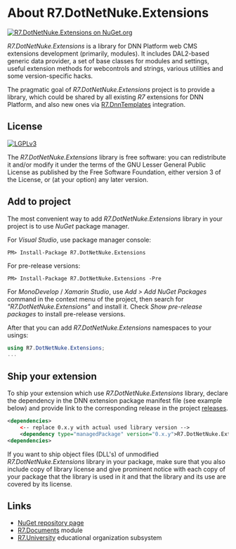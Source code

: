 # About R7.DotNetNuke.Extensions

[![R7.DotNetNuke.Extensions on NuGet.org](https://img.shields.io/nuget/v/R7.DotNetNuke.Extensions.svg)](https://www.nuget.org/packages/R7.DotNetNuke.Extensions)

*R7.DotNetNuke.Extensions* is a library for DNN Platform web CMS extensions development (primarily, modules). 
It includes DAL2-based generic data provider, a set of base classes for modules and settings, 
useful extension methods for webcontrols and strings, various utilities and some version-specific hacks.

The pragmatic goal of *R7.DotNetNuke.Extensions* project is to provide a library, which could be shared
by all existing *R7* extensions for DNN Platform, and also new ones via 
[R7.DnnTemplates](https://github.com/roman-yagodin/R7.DnnTemplates) integration.

## License

[![LGPLv3](http://www.gnu.org/graphics/lgplv3-147x51.png)](http://www.gnu.org/licenses/lgpl.txt)

The *R7.DotNetNuke.Extensions* library is free software: you can redistribute it and/or modify it under the terms of 
the GNU Lesser General Public License as published by the Free Software Foundation, either version 3 of the License, 
or (at your option) any later version.

## Add to project

The most convenient way to add *R7.DotNetNuke.Extensions* library in your project is to use *NuGet* package manager.

For *Visual Studio*, use package manager console:

```Shell
PM> Install-Package R7.DotNetNuke.Extensions
```
For pre-release versions:

```Shell
PM> Install-Package R7.DotNetNuke.Extensions -Pre
```

For *MonoDevelop* / *Xamarin Studio*, use *Add &gt; Add NuGet Packages* command in the context menu of the project,
then search for *"R7.DotNetNuke.Extensions"* and install it. Check *Show pre-release packages* to install pre-release versions.

After that you can add *R7.DotNetNuke.Extensions* namespaces to your usings:

```C#
using R7.DotNetNuke.Extensions;
...
```

## Ship your extension

To ship your extension which use *R7.DotNetNuke.Extensions* library, declare the dependency in the DNN extension package 
manifest file (see example below) and provide link to the corresponding release in the project
[releases](https://github.com/roman-yagodin/R7.DotNetNuke.Extensions/releases).

```XML
<dependencies>
    <-- replace 0.x.y with actual used library version -->
    <dependency type="managedPackage" version="0.x.y">R7.DotNetNuke.Extensions</dependency>
<dependencies>
```

If you want to ship object files (DLL's) of unmodified *R7.DotNetNuke.Extensions* library in your package, 
make sure that you also include copy of library license and give prominent notice with each copy of your package 
that the library is used in it and that the library and its use are covered by its license.

## Links

- [NuGet repository page](https://www.nuget.org/packages/R7.DotNetNuke.Extensions)
- [R7.Documents](https://github.com/roman-yagodin/R7.Documents) module
- [R7.University](https://github.com/roman-yagodin/R7.University) educational organization subsystem
